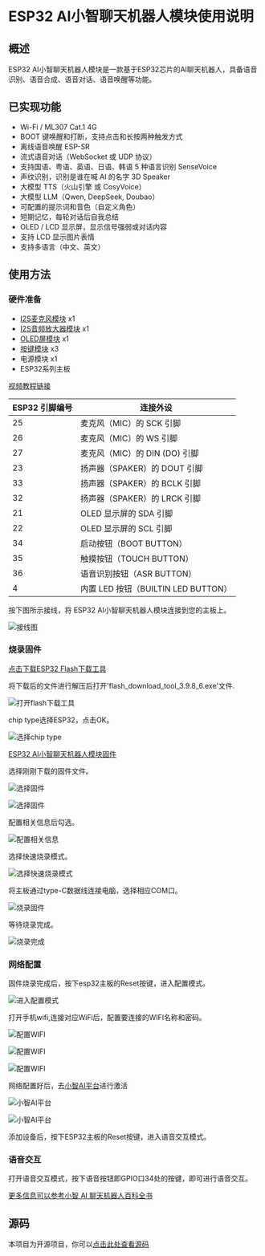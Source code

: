 # ESP32 AI小智聊天机器人模块使用说明

## 概述

ESP32 AI小智聊天机器人模块是一款基于ESP32芯片的AI聊天机器人，具备语音识别、语音合成、语音对话、语音唤醒等功能。

## 已实现功能

- Wi-Fi / ML307 Cat.1 4G
- BOOT 键唤醒和打断，支持点击和长按两种触发方式
- 离线语音唤醒 ESP-SR
- 流式语音对话（WebSocket 或 UDP 协议）
- 支持国语、粤语、英语、日语、韩语 5 种语言识别 SenseVoice
- 声纹识别，识别是谁在喊 AI 的名字 3D Speaker
- 大模型 TTS（火山引擎 或 CosyVoice）
- 大模型 LLM（Qwen, DeepSeek, Doubao）
- 可配置的提示词和音色（自定义角色）
- 短期记忆，每轮对话后自我总结
- OLED / LCD 显示屏，显示信号强弱或对话内容
- 支持 LCD 显示图片表情
- 支持多语言（中文、英文）

## 使用方法

### 硬件准备

- [I2S麦克风模块](zh-cn/ph2.0_sensors/smart_module/i2s_mems_mic/i2s_mems_mic.md) x1
- [I2S音频放大器模块](zh-cn/ph2.0_sensors/smart_module/i2s_audio_amplifier_module/i2s_audio_amplifier_module.md) x1
- [OLED屏模块](zh-cn/ph2.0_sensors/displayers/GT20L16S1Y_OLED/GT20L16S1Y_OLED.md) x1
- [按键模块](zh-cn/ph2.0_sensors/base_input_module/button_module/button_module.md) x3
- 电源模块 x1
- ESP32系列主板

[视频教程链接](https://www.bilibili.com/video/BV1XnmFYLEJN/?vd_source=ebdd12013edf6ee0e6759b8884b4e1eb)

| ESP32 引脚编号 | 连接外设                            |
| -------------- | ----------------------------------- |
| 25             | 麦克风（MIC）的 SCK 引脚            |
| 26             | 麦克风（MIC）的 WS 引脚             |
| 27             | 麦克风（MIC）的 DIN (DO) 引脚       |
| 23             | 扬声器（SPAKER）的 DOUT 引脚        |
| 33             | 扬声器（SPAKER）的 BCLK 引脚        |
| 32             | 扬声器（SPAKER）的 LRCK 引脚        |
| 21             | OLED 显示屏的 SDA 引脚              |
| 22             | OLED 显示屏的 SCL 引脚              |
| 34             | 启动按钮（BOOT BUTTON）             |
| 35             | 触摸按钮（TOUCH BUTTON）            |
| 36             | 语音识别按钮（ASR BUTTON）          |
| 4              | 内置 LED 按钮（BUILTIN LED BUTTON） |

按下图所示接线，将 ESP32 AI小智聊天机器人模块连接到您的主板上。

![接线图](picture/1.jpg)

### 烧录固件

<a href="zh-cn/ph2.0_sensors/smart_module/esp32_ai_xiaozhi/flash_download_tool.zip" target="_blank">点击下载ESP32 Flash下载工具</a>

将下载后的文件进行解压后打开'flash_download_tool_3.9.8_6.exe'文件.

![打开flash下载工具](picture/2.jpg)

chip type选择ESP32，点击OK。

![选择chip type](picture/3.jpg)

<a href="zh-cn/ph2.0_sensors/smart_module/esp32_ai_xiaozhi/nulllab_esp32_xiaozhi.bin" target="_blank">ESP32 AI小智聊天机器人模块固件</a>

选择刚刚下载的固件文件。

![选择固件](picture/4.jpg)

![选择固件](picture/5.jpg)

配置相关信息后勾选。

![配置相关信息](picture/6.jpg)

选择快速烧录模式。

![选择快速烧录模式](picture/8.jpg)

将主板通过type-C数据线连接电脑，选择相应COM口。

![烧录固件](picture/7.jpg)

等待烧录完成。

![烧录完成](picture/9.jpg)

### 网络配置

固件烧录完成后，按下esp32主板的Reset按键，进入配置模式。

![进入配置模式](picture/10.jpg)

打开手机wifi,连接对应WiFi后，配置要连接的WIFI名称和密码。

![配置WIFI](picture/11.jpg)

![配置WIFI](picture/12.jpg)

![配置WIFI](picture/13.jpg)

网络配置好后，去[小智AI平台](https://xiaozhi.me)进行激活

![小智AI平台](picture/14.jpg)

![小智AI平台](picture/15.jpg)

添加设备后，按下ESP32主板的Reset按键，进入语音交互模式。

### 语音交互

打开语音交互模式，按下语音按钮即GPIO口34处的按键，即可进行语音交互。

<a href="https://ccnphfhqs21z.feishu.cn/wiki/F5krwD16viZoF0kKkvDcrZNYnhb" target="_blank">更多信息可以参考小智 AI 聊天机器人百科全书</a>

## 源码

本项目为开源项目，你可以<a href="https://github.com/nulllab-org/xiaozhi-esp32/tree/nulllab_esp32" target="_blank">点击此处查看源码</a>
